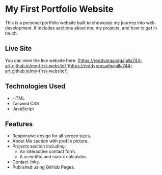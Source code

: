 # My First Portfolio Website

This is a personal portfolio website built to showcase my journey into web development. It includes sections about me, my projects, and how to get in touch.

## Live Site

You can view the live website here: [https://reddyprasadgajalla744-art.github.io/my-first-website/](https://reddyprasadgajalla744-art.github.io/my-first-website/)

## Technologies Used

* HTML
* Tailwind CSS
* JavaScript

## Features

* Responsive design for all screen sizes.
* About Me section with profile picture.
* Projects section including:
    * An interactive contact form.
    * A scientific and matrix calculator.
* Contact links.
* Published using GitHub Pages.
